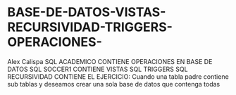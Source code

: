 # BASE-DE-DATOS-VISTAS-RECURSIVIDAD-TRIGGERS-OPERACIONES-
Alex Calispa
SQL ACADEMICO CONTIENE OPERACIONES EN BASE DE DATOS
SQL SOCCER1 CONTIENE VISTAS
SQL TRIGGERS
SQL RECURSIVIDAD CONTIENE EL EJERCICIO:
Cuando una tabla padre contiene sub tablas y deseamos crear una sola base de datos que contenga todas
